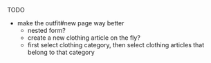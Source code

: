 TODO 

- make the outfit#new page way better
  - nested form?
  - create a new clothing article on the fly?
  - first select clothing category, then select clothing articles that belong to that category